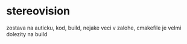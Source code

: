 # stereovision
zostava na auticku, kod, build, nejake veci v zalohe, cmakefile je velmi dolezity na build
